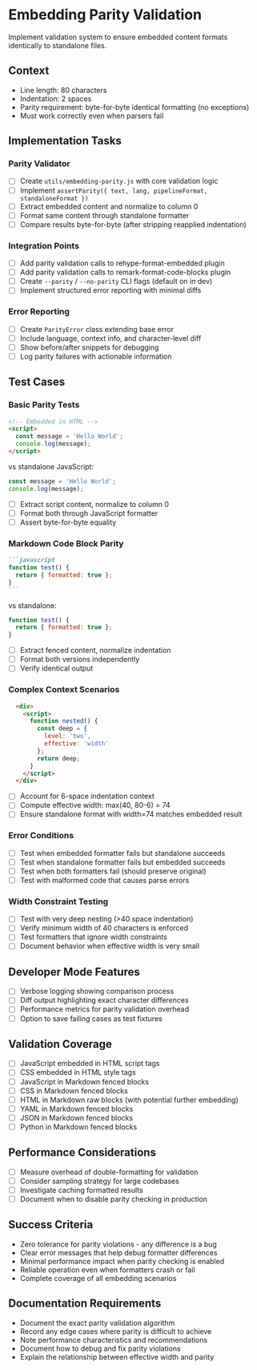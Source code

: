 # Embedding Parity Validation

Implement validation system to ensure embedded content formats identically to standalone files.

## Context
- Line length: 80 characters
- Indentation: 2 spaces
- Parity requirement: byte-for-byte identical formatting (no exceptions)
- Must work correctly even when parsers fail

## Implementation Tasks

### Parity Validator
- [ ] Create `utils/embedding-parity.js` with core validation logic
- [ ] Implement `assertParity({ text, lang, pipelineFormat, standaloneFormat })`
- [ ] Extract embedded content and normalize to column 0
- [ ] Format same content through standalone formatter
- [ ] Compare results byte-for-byte (after stripping reapplied indentation)

### Integration Points
- [ ] Add parity validation calls to rehype-format-embedded plugin
- [ ] Add parity validation calls to remark-format-code-blocks plugin
- [ ] Create `--parity` / `--no-parity` CLI flags (default on in dev)
- [ ] Implement structured error reporting with minimal diffs

### Error Reporting
- [ ] Create `ParityError` class extending base error
- [ ] Include language, context info, and character-level diff
- [ ] Show before/after snippets for debugging
- [ ] Log parity failures with actionable information

## Test Cases

### Basic Parity Tests
```html
<!-- Embedded in HTML -->
<script>
  const message = 'Hello World';
  console.log(message);
</script>
```
vs standalone JavaScript:
```javascript
const message = 'Hello World';
console.log(message);
```
- [ ] Extract script content, normalize to column 0
- [ ] Format both through JavaScript formatter
- [ ] Assert byte-for-byte equality

### Markdown Code Block Parity
````markdown
```javascript
function test() {
  return { formatted: true };
}
```
````
vs standalone:
```javascript
function test() {
  return { formatted: true };
}
```
- [ ] Extract fenced content, normalize indentation
- [ ] Format both versions independently  
- [ ] Verify identical output

### Complex Context Scenarios
```html
  <div>
    <script>
      function nested() {
        const deep = {
          level: 'two',
          effective: 'width'
        };
        return deep;
      }
    </script>
  </div>
```
- [ ] Account for 6-space indentation context
- [ ] Compute effective width: max(40, 80-6) = 74
- [ ] Ensure standalone format with width=74 matches embedded result

### Error Conditions
- [ ] Test when embedded formatter fails but standalone succeeds
- [ ] Test when standalone formatter fails but embedded succeeds
- [ ] Test when both formatters fail (should preserve original)
- [ ] Test with malformed code that causes parse errors

### Width Constraint Testing
- [ ] Test with very deep nesting (>40 space indentation)
- [ ] Verify minimum width of 40 characters is enforced
- [ ] Test formatters that ignore width constraints
- [ ] Document behavior when effective width is very small

## Developer Mode Features
- [ ] Verbose logging showing comparison process
- [ ] Diff output highlighting exact character differences  
- [ ] Performance metrics for parity validation overhead
- [ ] Option to save failing cases as test fixtures

## Validation Coverage
- [ ] JavaScript embedded in HTML script tags
- [ ] CSS embedded in HTML style tags
- [ ] JavaScript in Markdown fenced blocks
- [ ] CSS in Markdown fenced blocks
- [ ] HTML in Markdown raw blocks (with potential further embedding)
- [ ] YAML in Markdown fenced blocks
- [ ] JSON in Markdown fenced blocks
- [ ] Python in Markdown fenced blocks

## Performance Considerations
- [ ] Measure overhead of double-formatting for validation
- [ ] Consider sampling strategy for large codebases
- [ ] Investigate caching formatted results
- [ ] Document when to disable parity checking in production

## Success Criteria
- Zero tolerance for parity violations - any difference is a bug
- Clear error messages that help debug formatter differences  
- Minimal performance impact when parity checking is enabled
- Reliable operation even when formatters crash or fail
- Complete coverage of all embedding scenarios

## Documentation Requirements
- Document the exact parity validation algorithm
- Record any edge cases where parity is difficult to achieve
- Note performance characteristics and recommendations
- Document how to debug and fix parity violations
- Explain the relationship between effective width and parity